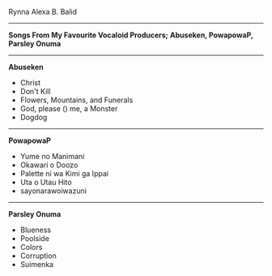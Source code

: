 Rynna Alexa B. Balid

---
**Songs From My Favourite Vocaloid Producers;**
**Abuseken, PowapowaP, Parsley Onuma**

---
 **Abuseken**
- Christ
- Don't Kill
- Flowers, Mountains, and Funerals
- God, please () me, a Monster
- Dogdog
  
---
 **PowapowaP**
- Yume no Manimani
- Okawari o Doozo
- Palette ni wa Kimi ga Ippai
- Uta o Utau Hito
- sayonarawoiwazuni

---
 **Parsley Onuma**
- Blueness
- Poolside
- Colors
- Corruption
- Suimenka
